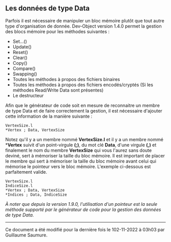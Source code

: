 ## Les données de type Data ##

Parfois il est nécessaire de manipuler un bloc mémoire plutôt que tout autre type d'organisation de donnée. Dev-Object version 1.4.0 permet la gestion des blocs mémoire pour les méthodes suivantes :

- Set...()
- Update()
- Reset()
- Clear()
- Copy()
- Compare()
- Swapping()
- Toutes les méthodes à propos des fichiers binaires
- Toutes les méthodes à propos des fichiers encodés/cryptés (Si les méthodes Read/Write Data sont présentes)
- Le destructeur

Afin que le générateur de code soit en mesure de reconnaitre un membre de type Data et de faire correctement la gestion, il est nécessaire d'ajouter cette information de la manière suivante :

```
VertexSize.l
*Vertex ; Data, VertexSize

```
Notez qu'il y a un membre nommé **VertexSize.l** et il y a un membre nommé ***Vertex** suivit d'un point-virgule **(;)**, du mot clé **Data**, d'une virgule **(,)** et finalement le nom du membre **VertexSize** qui vous l'aurez sans doute deviné, sert à mémoriser la taille du bloc mémoire. Il est important de placer le membre qui sert à mémoriser la taille du bloc mémoire avant celui qui mémorise le pointeur vers le bloc mémoire. L'exemple ci-dessous est parfaitement valide.

```
VertexSize.l
IndiceSize.l
*Vertex ; Data, VertexSize
*Indices ; Data, IndiceSize

```

*À noter que depuis la version 1.9.0, l'utilisation d'un pointeur est la seule méthode supporté par le générateur de code pour la gestion des données de type Data.*

--------------------------------------------------------------------------------------------

Ce document a été modifié pour la dernière fois le 102-11-2022 à 03h03 par Guillaume Saumure. 















